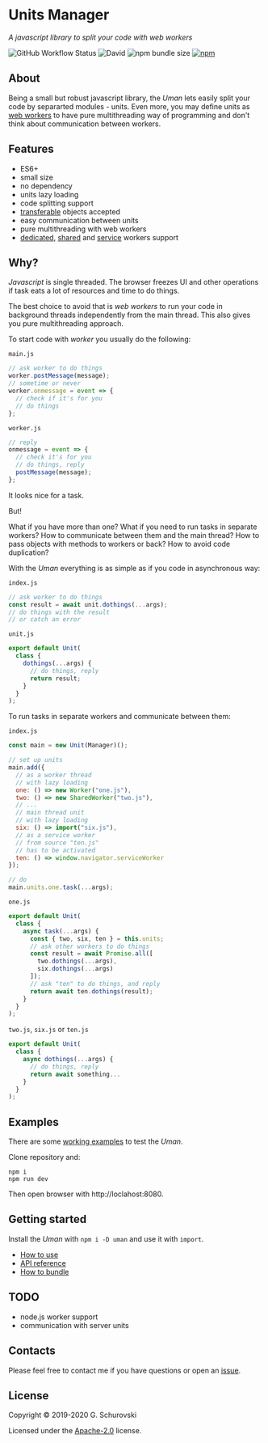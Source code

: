 # Units Manager

_A javascript library to split your code with web workers_

![GitHub Workflow Status](https://img.shields.io/github/workflow/status/greorex/uman/Tests) ![David](https://img.shields.io/david/greorex/uman) ![npm bundle size](https://img.shields.io/bundlephobia/min/uman) [![npm](https://img.shields.io/npm/v/uman)](https://www.npmjs.com/package/uman)

## About

Being a small but robust javascript library, the _Uman_ lets easily split your code by separarted modules - units. Even more, you may define units as [web workers](https://developer.mozilla.org/docs/Web/API/Web_Workers_API) to have pure multithreading way of programming and don't think about communication between workers.

## Features

- ES6+
- small size
- no dependency
- units lazy loading
- code splitting support
- [transferable](https://developer.mozilla.org/docs/Web/API/Transferable) objects accepted
- easy communication between units
- pure multithreading with web workers
- [dedicated](https://developer.mozilla.org/docs/Web/API/Worker), [shared](https://developer.mozilla.org/docs/Web/API/SharedWorker) and [service](https://developer.mozilla.org/docs/Web/API/Service_Worker_API) workers support

## Why?

_Javascript_ is single threaded. The browser freezes UI and other operations if task eats a lot of resources and time to do things.

The best choice to avoid that is _web workers_ to run your code in background threads independently from the main thread. This also gives you pure multithreading approach.

To start code with _worker_ you usually do the following:

`main.js`

```javascript
// ask worker to do things
worker.postMessage(message);
// sometime or never
worker.onmessage = event => {
  // check if it's for you
  // do things
};
```

`worker.js`

```javascript
// reply
onmessage = event => {
  // check it's for you
  // do things, reply
  postMessage(message);
};
```

It looks nice for a task.

But!

What if you have more than one? What if you need to run tasks in separate workers? How to communicate between them and the main thread? How to pass objects with methods to workers or back? How to avoid code duplication?

With the _Uman_ everything is as simple as if you code in asynchronous way:

`index.js`

```javascript
// ask worker to do things
const result = await unit.dothings(...args);
// do things with the result
// or catch an error
```

`unit.js`

```javascript
export default Unit(
  class {
    dothings(...args) {
      // do things, reply
      return result;
    }
  }
);
```

To run tasks in separate workers and communicate between them:

`index.js`

```javascript
const main = new Unit(Manager)();

// set up units
main.add({
  // as a worker thread
  // with lazy loading
  one: () => new Worker("one.js"),
  two: () => new SharedWorker("two.js"),
  // ...
  // main thread unit
  // with lazy loading
  six: () => import("six.js"),
  // as a service worker
  // from source "ten.js"
  // has to be activated
  ten: () => window.navigator.serviceWorker
});

// do
main.units.one.task(...args);
```

`one.js`

```javascript
export default Unit(
  class {
    async task(...args) {
      const { two, six, ten } = this.units;
      // ask other workers to do things
      const result = await Promise.all([
        two.dothings(...args),
        six.dothings(...args)
      ]);
      // ask "ten" to do things, and reply
      return await ten.dothings(result);
    }
  }
);
```

`two.js`, `six.js` or `ten.js`

```javascript
export default Unit(
  class {
    async dothings(...args) {
      // do things, reply
      return await something...
    }
  }
);
```

## Examples

There are some [working examples](https://github.com/greorex/uman/tree/master/tests) to test the _Uman_.

Clone repository and:

```
npm i
npm run dev
```

Then open browser with http://loclahost:8080.

<a name="getting_started"></a>

## Getting started

Install the _Uman_ with `npm i -D uman` and use it with `import`.

- [How to use](docs/howtouse.md)
- [API reference](docs/api.md)
- [How to bundle](docs/howtobundle.md)

## TODO

- node.js worker support
- communication with server units

## Contacts

Please feel free to contact me if you have questions or open an [issue](https://github.com/greorex/uman/issues).

## License

Copyright © 2019-2020 G. Schurovski

Licensed under the [Apache-2.0](LICENSE) license.

